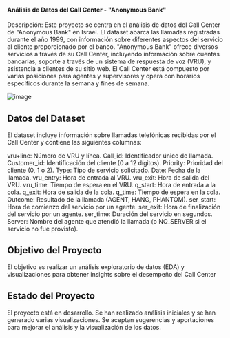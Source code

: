 #### Análisis de Datos del Call Center - "Anonymous Bank"
Descripción:
Este proyecto se centra en el análisis de datos del Call Center de "Anonymous Bank" en Israel. El dataset abarca las llamadas registradas durante el año 1999, con información sobre diferentes aspectos del servicio al cliente proporcionado por el banco.
"Anonymous Bank" ofrece diversos servicios a través de su Call Center, incluyendo información sobre cuentas bancarias, soporte a través de un sistema de respuesta de voz (VRU), y asistencia a clientes de su sitio web. El Call Center está compuesto por varias posiciones para agentes y supervisores y opera con horarios específicos durante la semana y fines de semana.

![image](https://github.com/user-attachments/assets/b8471488-1f58-4869-ac66-1c2a0f37dc53)

## Datos del Dataset
El dataset incluye información sobre llamadas telefónicas recibidas por el Call Center y contiene las siguientes columnas:

vru+line: Número de VRU y línea.
Call_id: Identificador único de llamada.
Customer_id: Identificación del cliente (0 a 12 dígitos).
Priority: Prioridad del cliente (0, 1 o 2).
Type: Tipo de servicio solicitado.
Date: Fecha de la llamada.
vru_entry: Hora de entrada al VRU.
vru_exit: Hora de salida del VRU.
vru_time: Tiempo de espera en el VRU.
q_start: Hora de entrada a la cola.
q_exit: Hora de salida de la cola.
q_time: Tiempo de espera en la cola.
Outcome: Resultado de la llamada (AGENT, HANG, PHANTOM).
ser_start: Hora de comienzo del servicio por un agente.
ser_exit: Hora de finalización del servicio por un agente.
ser_time: Duración del servicio en segundos.
Server: Nombre del agente que atendió la llamada (o NO_SERVER si el servicio no fue provisto).

## Objetivo del Proyecto
El objetivo es realizar un análisis exploratorio de datos (EDA) y visualizaciones para obtener insights sobre el desempeño del Call Center

## Estado del Proyecto
El proyecto está en desarrollo. Se han realizado análisis iniciales y se han generado varias visualizaciones. Se aceptan sugerencias y aportaciones para mejorar el análisis y la visualización de los datos.
